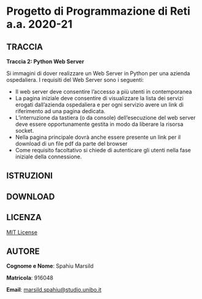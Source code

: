 # Progetto di Programmazione di Reti a.a. 2020-21

## TRACCIA
**Traccia 2: Python Web Server**

Si immagini di dover realizzare un Web Server in Python per
una azienda ospedaliera. I requisiti del Web Server sono i
seguenti:
* Il web server deve consentire l’accesso a più utenti in contemporanea
* La pagina iniziale deve consentire di visualizzare la lista dei servizi erogati dall’azienda ospedaliera e per ogni servizio avere un link di riferimento ad una pagina dedicata.
* L’interruzione da tastiera (o da console) dell’esecuzione del web server deve essere opportunamente gestita in modo da liberare la risorsa socket.
* Nella pagina principale dovrà anche essere presente un link per il download di un file pdf da parte del browser
* Come requisito facoltativo si chiede di autenticare gli utenti nella fase iniziale della connessione.

## ISTRUZIONI

## DOWNLOAD

## LICENZA
[MIT License](https://github.com/marsild/ProgettoReti-2021/blob/main/LICENSE)

## AUTORE
**Cognome e Nome**: Spahiu Marsild

**Matricola**: 916048

**Email**: marsild.spahiu@studio.unibo.it
